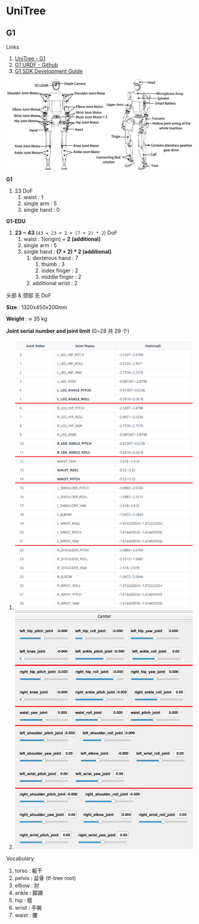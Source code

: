 # UniTree

## G1

Links
1. [UniTree - G1](https://www.unitree.com/cn/g1)
2. [G1 URDF - Github](https://github.com/unitreerobotics/unitree_ros/tree/master/robots)
3. [G1 SDK Development Guide](https://support.unitree.com/home/en/G1_developer/about_G1)

<img src="Pics/g1_001.png" width=900>

**G1**
1. 23 DoF
   1. waist : 1
   2. single arm : 5
   3. single hand : 0

**G1-EDU**
1. **23 ~ 43** (`43 = 23 + 2 + (7 + 2) * 2`) DoF
   1. waist : 1(origin) + **2 (additional)**
   2. single arm : 5
   3. single hand : **(7 + 2) * 2 (additional)**
      1. dexterous hand : 7
         1. thumb : 3
         2. index finger  : 2
         3. middle finger : 2
      2. additional wrist : 2


头部 & 颈部 无 DoF


**Size** : 1320x450x200mm

**Weight** : ≈ 35 kg


**Joint serial number and joint limit** (0~28 共 29 个)
1. <img src="Pics/g1_003.png" width=800>
2. <img src="Pics/g1_002.png" width=800>


Vocabulary
1. torso : 躯干
2. pelvis : 盆骨 (tf-tree root)
3. elbow : 肘
4. ankle : 脚踝
5. hip : 髋
6. wrist : 手腕
7. waist : 腰





